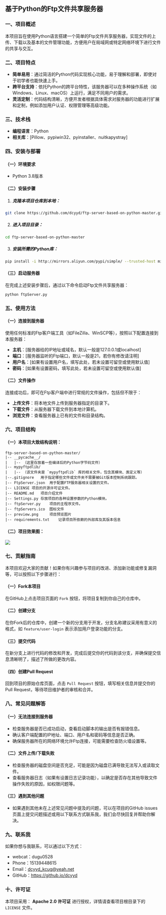 <h2 style="text-align:left"><b>基于Python的Ftp文件共享服务器</b></h2>

### 一、项目概述
本项目旨在使用Python语言搭建一个简单的Ftp文件共享服务器，实现文件的上传、下载以及基本的文件管理功能，方便用户在局域网或特定网络环境下进行文件的共享与交互。

### 二、项目特点
- **简单易用**：通过简洁的Python代码实现核心功能，易于理解和部署，即使对于初学者也能快速上手。
- **跨平台支持**：依托Python的跨平台特性，该服务器可以在多种操作系统（如Windows、Linux、macOS）上运行，满足不同用户的需求。
- **灵活定制**：代码结构清晰，方便开发者根据具体需求对服务器的功能进行扩展和定制，例如添加用户认证、权限管理等高级功能。

### 三、技术栈
- **编程语言**：Python
- **相关库**：[Pillow、pypiwin32、pyinstaller、nuitkapystray]

### 四、安装与部署

#### **（一）环境要求**
- Python 3.8版本

#### **（二）安装步骤**
1. ##### **克隆本项目仓库到本地**：
```bash
git clone https://github.com/dcyyd/ftp-server-based-on-python-master.git
```
2. ##### **进入项目目录**：
```bash
cd ftp-server-based-on-python-master
```
3. ##### **安装所需的**Python库：
```bash
pip install -i http://mirrors.aliyun.com/pypi/simple/ --trusted-host mirrors.aliyun.com [依赖库列表]
```

#### **（三）启动服务器**
在完成上述安装步骤后，通过以下命令启动Ftp文件共享服务器：
```python
python ftpServer.py
```

### 五、使用方法

#### **（一）连接到服务器**
使用任何标准的Ftp客户端工具（如FileZilla、WinSCP等），按照以下配置连接到本服务器：
- **主机**：[服务器给的IP地址或域名，默认一般是127.0.0.1或localhost]
- **端口**：[服务器监听的Ftp端口，默认一般是21，若你有修改请注明]
- **用户名**：[如果有设置用户名，填写此处，若未设置可留空或使用默认值]
- **密码**：[如果有设置密码，填写此处，若未设置可留空或使用默认值]

#### **（二）文件操作**

连接成功后，即可在Ftp客户端中进行常规的文件操作，包括但不限于：
- **上传文件**：将本地文件上传到服务器指定的目录下。
- **下载文件**：从服务器下载文件到本地计算机。
- **浏览文件**：查看服务器上已有的文件和目录结构。

### 六、项目结构
#### **（一）本项目大致结构说明：**

```
ftp-server-based-on-python-master/
|-- __pycache__/
|   |-- （这里存放着一些编译后的Python字节码文件）
|-- mypyftpdlib/
|   |-- （该文件夹是 `mypyftpdlib` 库的相关文件，包含其模块、类定义等）
|--.gitignore	用于指定哪些文件或文件夹不需要被Git版本控制系统跟踪。
|-- FtpServer.json	用于配置FTP服务器相关设置的文件。
|-- LICENSE	项目的开源许可证文件。
|-- README.md	项目介绍文件
|-- Settings.py	存放项目的各种设置参数的Python模块。
|-- ftpServer.py	项目的主程序文件。
|-- ftpServers.ico	图标文件
|-- preview.png		项目预览图片
|-- requirements.txt	记录项目所依赖的外部库及其版本信息
```

#### **（二）项目效果图：**

![](https://github.com/dcyyd/ftp-server-based-on-python-master/blob/main/preview.png)

### 七、贡献指南

本项目欢迎大家的贡献！如果你有兴趣参与项目的改进、添加新功能或修复漏洞等，可以按照以下步骤进行：

#### **（一）Fork本项目**
在GitHub上点击项目页面的 `Fork` 按钮，将项目复制到你自己的仓库中。

#### **（二）创建分支**
在你Fork后的仓库中，创建一个新的分支用于开发，分支名称建议采用有意义的格式，如 `feature/user-login` 表示添加用户登录功能的分支。

#### **（三）提交代码**
在新分支上进行代码的修改和开发，完成后提交你的代码到该分支，并确保提交信息清晰明了，描述了所做的更改内容。

#### **（四）创建Pull Request**
回到项目的原始仓库页面，点击 `Pull Request` 按钮，填写相关信息并提交你的Pull Request，等待项目维护者的审核和合并。

### 八、常见问题解答

#### **（一）无法连接到服务器**
- 检查服务器是否已成功启动，查看启动脚本的输出是否有报错信息。
- 确认客户端配置的IP地址、端口、用户名和密码等信息是否正确。
- 确保服务器所在的网络环境允许Ftp连接，可能需要检查防火墙设置等。

#### **（二）文件上传/下载失败**
- 检查服务器的磁盘空间是否充足，可能是因为磁盘已满导致无法写入或读取文件。
- 查看服务器日志（如果有设置日志记录功能），以确定是否存在其他导致文件操作失败的原因，如权限问题等。

#### **（三）遇到其他问题**
- 如果遇到其他未在上述常见问题中提及的问题，可以在项目的GitHub issues页面上提交问题描述或用以下联系方式联系我，我们会尽快回复并帮助你解决。
### 九、联系我
如果你想与我联系，可以通过以下方式：
- webcat：dugu0528
- Phone：15139448615
- Email：dcyyd_kcug@yeah.net
- GitHub：https://github.io/dcyyd
### 十、许可证
本项目采用： **Apache 2.0 许可证** 进行授权，详情请查看项目根目录下的 `LICENSE` 文件。
